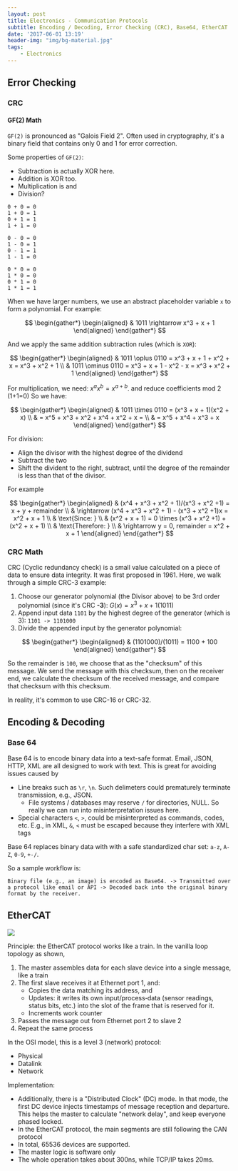 ```yaml
---
layout: post
title: Electronics - Communication Protocols
subtitle: Encoding / Decoding, Error Checking (CRC), Base64, EtherCAT
date: '2017-06-01 13:19'
header-img: "img/bg-material.jpg"
tags:
    - Electronics
---
```


## Error Checking

### CRC

#### GF(2) Math

`GF(2)` is pronounced as "Galois Field 2". Often used in cryptography, it's a binary field that contains only 0 and 1 for error correction. 

Some properties of `GF(2)`: 

- Subtraction is actually XOR here.
- Addition is XOR too. 
- Multiplication is and
- Division?

```
0 + 0 = 0
1 + 0 = 1
0 + 1 = 1
1 + 1 = 0

0 - 0 = 0
1 - 0 = 1
0 - 1 = 1
1 - 1 = 0

0 * 0 = 0
1 * 0 = 0
0 * 1 = 0
1 * 1 = 1
```

When we have larger numbers, we use an abstract placeholder variable `x` to form a polynomial. For example:

$$
\begin{gather*}
\begin{aligned}
& 1011 \rightarrow x^3 + x + 1
\end{aligned}
\end{gather*}
$$

And we apply the same addition subtraction rules (which is `XOR`):

$$
\begin{gather*}
\begin{aligned}
& 1011 \oplus 0110 =  x^3 + x + 1 + x^2 + x = x^3 + x^2 + 1
\\
& 1011 \ominus 0110 =  x^3 + x + 1 - x^2 - x = x^3 + x^2 + 1
\end{aligned}
\end{gather*}
$$

For multiplication, we need: $x^ax^b = x^{a+b}$. and reduce coefficients mod 2 (1+1=0) So we have:

$$
\begin{gather*}
\begin{aligned}
& 1011 \times 0110 = (x^3 + x + 1)(x^2 + x) 
\\ &
= x^5 + x^3 + x^2 + x^4 + x^2 + x = 
\\ &
= x^5 + x^4 + x^3 + x
\end{aligned}
\end{gather*}
$$

For division:
- Align the divisor with the highest degree of the dividend
- Subtract the two
- Shift the divident to the right, subtract, until the degree of the remainder is less than that of the divisor.

For example

$$
\begin{gather*}
\begin{aligned}
& (x^4 + x^3 + x^2 + 1)/(x^3 + x^2 +1) = x + y + remainder
\\ &
\rightarrow (x^4 + x^3 + x^2 + 1) - (x^3 + x^2 +1)x = x^2 + x + 1
\\ &
\text{Since: }
\\ & (x^2 + x + 1) = 0 \times (x^3 + x^2 +1) + (x^2 + x + 1)
\\ &
\text{Therefore: }
\\ & \rightarrow y = 0, remainder = x^2 + x + 1
\end{aligned}
\end{gather*}
$$

### CRC Math

CRC (Cyclic redundancy check) is a small value calculated on a piece of data to ensure data integrity. It was first proposed in 1961. Here, we walk through a simple CRC-3 example:

1. Choose our generator polynomial (the Divisor above) to be 3rd order polynomial (since it's CRC **-3**): $G(x) = x^3 + x + 1 (1011)$
2. Append input data `1101` by the highest degree of the generator (which is 3): `1101 -> 1101000`
3. Divide the appended input by the generator polynomial:

$$
\begin{gather*}
\begin{aligned}
& (1101000)/(1011) = 1100 + 100
\end{aligned}
\end{gather*}
$$

So the remainder is `100`, we choose that as the "checksum" of this message. We send the message with this checksum, then on the receiver end, we calculate the checksum of the received message, and compare that checksum with this checksum.

In reality, it's common to use CRC-16 or CRC-32.

## Encoding & Decoding

### Base 64

Base 64 is to encode binary data into a text-safe format. Email, JSON, HTTP, XML are all designed to work with text. This is great for avoiding issues caused by

- Line breaks such as  `\r`, `\n`. Such delimeters could prematurely terminate transmission, e.g., JSON.
    - File systems / databases may reserve `/` for directories, NULL. So really we can run into misinterpretation issues here.
- Special characters `<`, `>`, could be misinterpreted as commands, codes, etc. E.g., in XML, `&`, `<` must be escaped because they interfere with XML tags

Base 64 replaces binary data with with a safe standardized char set: `a-z`, `A-Z`, `0-9`, `+-/`.

So a sample workflow is:

```
Binary file (e.g., an image) is encoded as Base64. -> Transmitted over a protocol like email or API -> Decoded back into the original binary format by the receiver.
```

## EtherCAT

![](https://i.postimg.cc/SN7dDqsn/4kXDUB.gif)

Principle: the EtherCAT protocol works like a train. In the vanilla loop topology as shown, 
1. The master assembles data for each slave device into a single message, like a train
2. The first slave receives it at Ethernet port 1, and:
    - Copies the data matching its address, and 
    - Updates: it writes its own input/process‑data (sensor readings, status bits, etc.) into the slot of the frame that is reserved for it.
    - Increments work counter
3. Passes the message out from Ethernet port 2 to slave 2
4. Repeat the same process

In the OSI model, this is a level 3 (network) protocol:
- Physical
- Datalink 
- Network

Implementation:

- Additionally, there is a "Distributed Clock" (DC) mode. In that mode, the first DC device injects timestamps of message reception and departure. This helps the master to calculate "network delay", and keep everyone phased locked. 
- In the EtherCAT protocol, the main segments are still following the CAN protocol
- In total, 65536 devices are supported. 
- The master logic is software only
- The whole operation takes about 300ns, while TCP/IP takes 20ms. 

